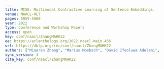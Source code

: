 ```yaml
---
title: MCSE: Multimodal Contrastive Learning of Sentence Embeddings.
venue: NAACL-HLT
pages: 5959-5969
year: 2022
type: Conference and Workshop Papers
access: open
key: conf/naacl/ZhangMAHK22
ee: https://aclanthology.org/2022.naacl-main.436
url: https://dblp.org/rec/conf/naacl/ZhangMAHK22
authors: ["Miaoran Zhang", "Marius Mosbach", "David Ifeoluwa Adelani", "Michael A. Hedderich", "Dietrich Klakow"]
sync_version: 3
cite_key: conf/naacl/ZhangMAHK22
---
```

